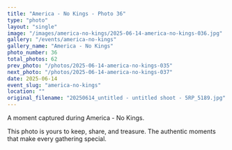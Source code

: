 ```yaml
---
title: "America - No Kings - Photo 36"
type: "photo"
layout: "single"
image: "/images/america-no-kings/2025-06-14-america-no-kings-036.jpg"
gallery: "/events/america-no-kings"
gallery_name: "America - No Kings"
photo_number: 36
total_photos: 62
prev_photo: "/photos/2025-06-14-america-no-kings-035"
next_photo: "/photos/2025-06-14-america-no-kings-037"
date: 2025-06-14
event_slug: "america-no-kings"
location: ""
original_filename: "20250614_untitled - untitled shoot - 5RP_5189.jpg"
---
```


A moment captured during America - No Kings.

This photo is yours to keep, share, and treasure. The authentic moments that make every gathering special.